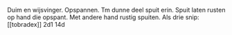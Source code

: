 Duim en wijsvinger. Opspannen. 
Tm dunne deel spuit erin. 
Spuit laten rusten op hand die opspant. 
Met andere hand rustig spuiten. 
Als drie snip: [[tobradex]] 2d1 14d
